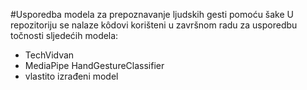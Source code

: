 #Usporedba modela za prepoznavanje ljudskih gesti pomoću šake
U repozitoriju se nalaze kôdovi korišteni u završnom radu za usporedbu točnosti sljedećih modela:
- TechVidvan
- MediaPipe HandGestureClassifier
- vlastito izrađeni model
